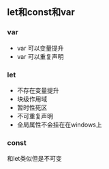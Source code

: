 ## let和const和var

### var
- var 可以变量提升
- var 可以重复声明


### let
- 不存在变量提升
- 块级作用域
- 暂时性死区
- 不可重复声明
- 全局属性不会挂在在windows上

### const

和let类似但是不可变